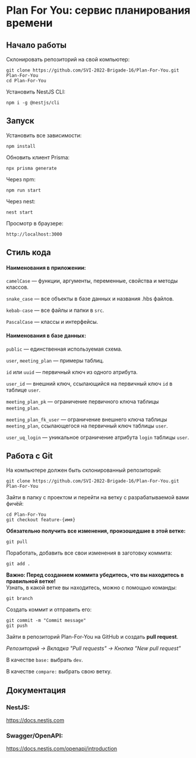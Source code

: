 # Plan For You: сервис планирования времени

## Начало работы  

Склонировать репозиторий на свой компьютер:
```
git clone https://github.com/SVI-2022-Brigade-16/Plan-For-You.git Plan-For-You
cd Plan-For-You
```

Установить NestJS CLI:
```
npm i -g @nestjs/cli
```

## Запуск

Установить все зависимости:
```
npm install
```

Обновить клиент Prisma:
```
npx prisma generate
```

Через npm:
```
npm run start
```

Через nest:
```
nest start
```

Просмотр в браузере:
```
http://localhost:3000
```

## Стиль кода  

#### Наименования в приложении:

`camelCase` — функции, аргументы, переменные, свойства и методы классов.

`snake_case` — все объекты в базе данных и названия .hbs файлов.

`kebab-case` — все файлы и папки в `src`.

`PascalCase` — классы и интерфейсы.

#### Наименования в базе данных:

`public` — единственная используемая схема.

`user`, `meeting_plan` — примеры таблиц.

`id` или `uuid` — первичный ключ из одного атрибута.

`user_id` — внешний ключ, ссылающийся на первичный ключ `id` в таблице `user`.

`meeting_plan_pk` — ограничение первичного ключа таблицы `meeting_plan`.

`meeting_plan_fk_user` — ограничение внешнего ключа таблицы `meeting_plan`, ссылающегося на первичный ключ таблицы `user`.

`user_uq_login` — уникальное ограничение атрибута `login` таблицы `user`.

## Работа с Git

На компьютере должен быть склонированный репозиторий:
```
git clone https://github.com/SVI-2022-Brigade-16/Plan-For-You.git Plan-For-You
```

Зайти в папку с проектом и перейти на ветку с разрабатываемой вами фичёй:
```
cd Plan-For-You
git checkout feature-{имя}
```

**Обязательно получить все изменения, произошедшие в этой ветке:**
```
git pull
```

Поработать, добавить все свои изменения в заготовку коммита:
```
git add .
```

**Важно: Перед созданием коммита убедитесь, что вы находитесь в правильной ветке!**  
Узнать, в какой ветке вы находитесь, можно с помощью команды:
```
git branch
```

Создать коммит и отправить его:
```
git commit -m "Commit message"
git push
```

Зайти в репозиторий Plan-For-You на GitHub и создать **pull request**.

*Репозиторий -> Вкладка "Pull requests" -> Кнопка "New pull request"*

В качестве `base:` выбрать `dev`.

В качестве `compare:` выбрать свою ветку.

## Документация

### NestJS:  
https://docs.nestjs.com  

### Swagger/OpenAPI:
https://docs.nestjs.com/openapi/introduction
